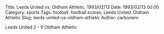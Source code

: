 Title: Leeds United vs. Oldham Athletic, 1993/02/13
Date: 1993/02/13 00:00
Category: sports
Tags: football, football scores, Leeds United, Oldham Athletic
Slug: leeds-united-vs-oldham-athletic
Author: carbonero


Leeds United 2 - 0 Oldham Athletic
